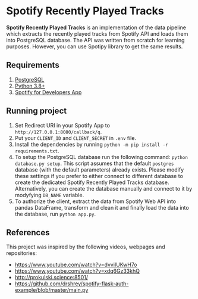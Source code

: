 # Spotify Recently Played Tracks
**Spotify Recently Played Tracks** is an implementation of the data pipeline which extracts the recently played tracks from Spotify API and loads them into PostgreSQL database. 
The API was written from scratch for learning purposes. However, you can use Spotipy library to get the same results.

## Requirements
1. [PostgreSQL](https://www.postgresql.org/)
2. [Python 3.8+](https://www.python.org/) 
3. [Spotify for Developers App](https://developer.spotify.com/dashboard/)

## Running project
1. Set Redirect URI in your Spotify App to `http://127.0.0.1:8080/callback/q`.
2. Put your `CLIENT_ID` and `CLIENT_SECRET` in `.env` file.
3. Install the dependencies by running `python -m pip install -r requirements.txt`.
4. To setup the PostgreSQL database run the following command: `python database.py setup`. This script assumes that the default `postgres` database (with the default parameters) already exists. Please modify these settings if you prefer to either connect to different database to create the dedicated Spotify Recently Played Tracks database.
Alternatively, you can create the database manually and connect to it by modyfying `DB_NAME` variable. 
5. To authorize the client, extract the data from Spotify Web API into pandas DataFrame, transform and clean it and finally load the data into the database, run `python app.py`.

## References
This project was inspired by the following videos, webpages and repositories:
- https://www.youtube.com/watch?v=dvviIUKwH7o
- https://www.youtube.com/watch?v=xdq6Gz33khQ
- http://prokulski.science:8501/
- https://github.com/drshrey/spotify-flask-auth-example/blob/master/main.py
